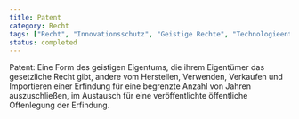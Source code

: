 ```yaml
---
title: Patent
category: Recht
tags: ["Recht", "Innovationsschutz", "Geistige Rechte", "Technologieentwicklung"]
status: completed
---
```

Patent: Eine Form des geistigen Eigentums, die ihrem Eigentümer das gesetzliche Recht gibt, andere vom Herstellen, Verwenden, Verkaufen und Importieren einer Erfindung für eine begrenzte Anzahl von Jahren auszuschließen, im Austausch für eine veröffentlichte öffentliche Offenlegung der Erfindung.